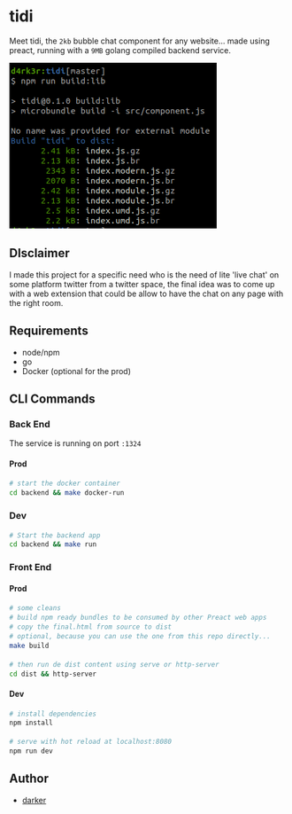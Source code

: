 # tidi

Meet tidi, the `2kb` bubble chat component for any website... made using preact, running with a `9MB` golang compiled backend service.

![screen](./readme-resources/size.png)

## DIsclaimer

I made this project for a specific need who is the need of lite 'live chat' on some platform twitter from a twitter space, the final idea was to come up with a web extension that could be allow to have the chat on any page with the right room.

## Requirements

- node/npm
- go
- Docker (optional for the prod)

## CLI Commands

### Back End

The service is running on port `:1324`

#### Prod

```bash
# start the docker container
cd backend && make docker-run
```

### Dev

```bash
# Start the backend app
cd backend && make run
```

### Front End

#### Prod

```bash
# some cleans 
# build npm ready bundles to be consumed by other Preact web apps
# copy the final.html from source to dist
# optional, because you can use the one from this repo directly...
make build

# then run de dist content using serve or http-server
cd dist && http-server
```

#### Dev

``` bash
# install dependencies
npm install

# serve with hot reload at localhost:8080
npm run dev
```

## Author

- [darker](https://github.com/sanix-darker)
